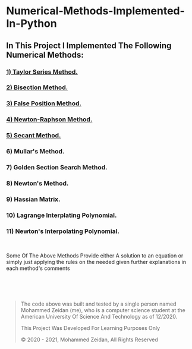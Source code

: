 # Numerical-Methods-Implemented-In-Python
## In This Project I Implemented The Following Numerical Methods:
### <a href="https://github.com/Mezo0099/Numerical-Methods/blob/main/1-Taylor-Series.py" >1) Taylor Series Method. </a></br>
### <a href="https://github.com/Mezo0099/Numerical-Methods/blob/main/2-Bisection-Method.py"> 2) Bisection Method. </a></br>
### <a href="https://github.com/Mezo0099/Numerical-Methods/blob/main/3-False-Position-Method.py"> 3) False Position Method. </a></br>
### <a href="https://github.com/Mezo0099/Numerical-Methods/blob/main/4-Newton-Raphson-Method.py"> 4) Newton-Raphson Method. </a></br>
### <a href="https://github.com/Mezo0099/Numerical-Methods/blob/main/5-Secant-Method.py"> 5) Secant Method. </a></br>
### 6) Mullar's Method.
### 7) Golden Section Search Method.
### 8) Newton's Method.
### 9) Hassian Matrix.
### 10) Lagrange Interplating Polynomial.
### 11) Newton's Interpolating Polynomial.

</br>
<p>Some Of The Above Methods Provide either A solution to an equation or simply just applying the rules on the needed given further explanations in each method's comments </p>

</br></br></br>
<blockquote>
  <p>The code above was built and tested by a single person named Mohammed Zeidan (me), who is a computer science student at the American University Of Science And Technology as of 12/2020. </p>
  <p>This Project Was Developed For Learning Purposes Only</p>
  <p>&copy; 2020 - 2021, Mohammed Zeidan, All Rights Reserved</p>
</blockquote>

